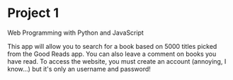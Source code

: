 # Project 1

Web Programming with Python and JavaScript

This app will allow you to search for a book based on 5000 titles picked from the Good Reads app.
You can also leave a comment on books you have read.
To access the website, you must create an account (annoying, I know...) but it's only an username and password!
